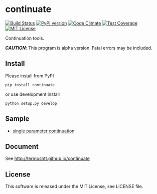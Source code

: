 continuate
==========

[![Build Status](https://travis-ci.org/termoshtt/continuate.svg?branch=master)](https://travis-ci.org/termoshtt/continuate)
[![PyPI version](https://badge.fury.io/py/continuate.svg)](https://badge.fury.io/py/continuate)
[![Code Climate](https://codeclimate.com/github/termoshtt/continuate/badges/gpa.svg)](https://codeclimate.com/github/termoshtt/continuate)
[![Test Coverage](https://codeclimate.com/github/termoshtt/continuate/badges/coverage.svg)](https://codeclimate.com/github/termoshtt/continuate/coverage)
[![MIT License](http://img.shields.io/badge/license-MIT-blue.svg?style=flat)](LICENSE)

Continuation tools.

***CAUTION***: This program is alpha version. Fatal errors may be included.


Install
-------
Please install from PyPI

```command
pip install continuate
```

or use development install

```command
python setup.py develop
```

Sample
-------
- [single parameter continuation](sample/single_parameter.ipynb)

Document
---------
See http://termoshtt.github.io/continuate


License
-------
This software is released under the MIT License, see LICENSE file.

